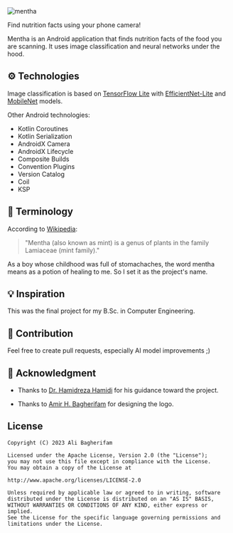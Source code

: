 <img alt="mentha" src="https://raw.github.com/alibagherifam/mentha/master/banner.png">

Find nutrition facts using your phone camera!

Mentha is an Android application that finds nutrition facts of the food you are scanning. 
It uses image classification and neural networks under the hood.

## ⚙ Technologies

Image classification is based on [TensorFlow Lite](https://www.tensorflow.org/lite) 
with [EfficientNet-Lite](https://tfhub.dev/tensorflow/efficientnet/lite2/classification/2) and 
[MobileNet](https://tfhub.dev/iree/lite-model/mobilenet_v1_100_224/uint8/1) models.

Other Android technologies:

- Kotlin Coroutines
- Kotlin Serialization
- AndroidX Camera
- AndroidX Lifecycle
- Composite Builds
- Convention Plugins
- Version Catalog
- Coil
- KSP

## 📕 Terminology

According to [Wikipedia](https://en.wikipedia.org/wiki/Mentha):

> "Mentha (also known as mint) is a genus of plants in the family Lamiaceae (mint family)."

As a boy whose childhood was full of stomachaches, the word mentha
means as a potion of healing to me. So I set it as the project's name.

## 💡 Inspiration

This was the final project for my B.Sc. in Computer Engineering.

## 🤝 Contribution

Feel free to create pull requests, especially AI model improvements ;)

## 🙏 Acknowledgment

- Thanks to [Dr. Hamidreza Hamidi](http://ikiu.ac.ir/members/?id=46&lang=1) for his 
guidance toward the project.

- Thanks to [Amir H. Bagherifam](https://dribbble.com/Amirh_UiUX) for designing the logo.

License
-------

	Copyright (C) 2023 Ali Bagherifam

	Licensed under the Apache License, Version 2.0 (the "License");
	you may not use this file except in compliance with the License.
	You may obtain a copy of the License at

	http://www.apache.org/licenses/LICENSE-2.0

	Unless required by applicable law or agreed to in writing, software
	distributed under the License is distributed on an "AS IS" BASIS,
	WITHOUT WARRANTIES OR CONDITIONS OF ANY KIND, either express or implied.
	See the License for the specific language governing permissions and
	limitations under the License.
